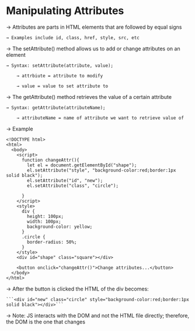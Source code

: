 # Manipulating Attributes

→ Attributes are parts in HTML elements that are followed by equal signs

    → Examples include id, class, href, style, src, etc

→ The setAttribute() method allows us to add or change attributes on an element

    → Syntax: setAttribute(attribute, value);

        → attrbiute = attribute to modify 

        → value = value to set attribute to 

→ The getAttribute() method retrieves the value of a certain attribute

    → Syntax: getAttribute(attributeName);

        → attributeName = name of attribute we want to retrieve value of

→ Example

```
<!DOCTYPE html>
<html>
  <body>
    <script>
      function changeAttr(){
        let el = document.getElementById("shape");
        el.setAttribute("style", "background-color:red;border:1px solid black");
        el.setAttribute("id", "new");
        el.setAttribute("class", "circle");
      
      }
    </script>
    <style>
      div {
        height: 100px;
        width: 100px;
        background-color: yellow;
      }
      .circle {
        border-radius: 50%;
      }
    </style>
    <div id="shape" class="square"></div>
    
    <button onclick="changeAttr()">Change attributes...</button>
  </body>
</html>
```

→ After the button is clicked the HTML of the div becomes: 

    ```<div id="new" class="circle" style="background-color:red;border:1px solid black"></div>```

→ Note: JS interacts with the DOM and not the HTML file directly; therefore, the DOM is the one that changes

